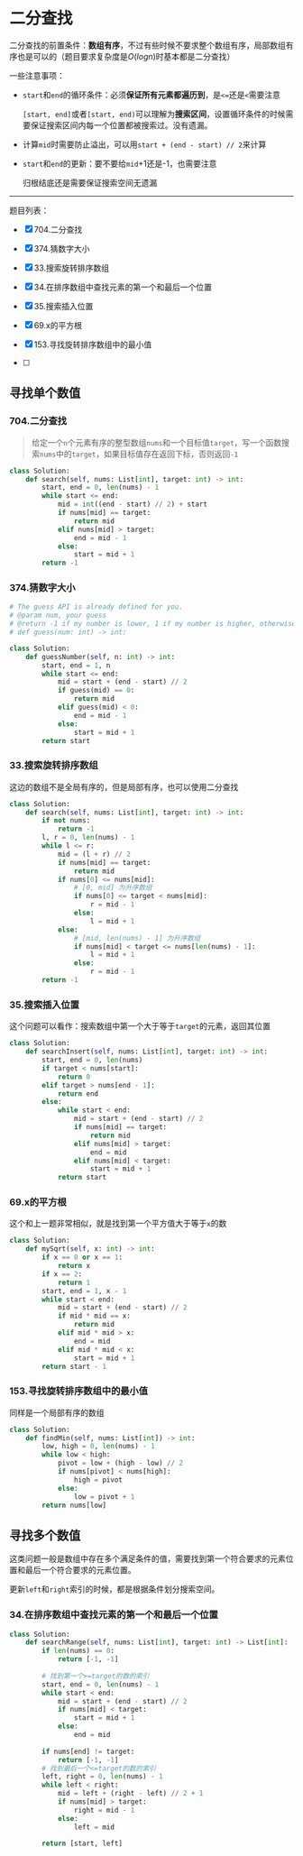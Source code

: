 # 二分查找

二分查找的前置条件：**数组有序**，不过有些时候不要求整个数组有序，局部数组有序也是可以的（题目要求复杂度是$O(log n)$时基本都是二分查找）

一些注意事项：

- `start`和`end`的循环条件：必须**保证所有元素都遍历到**，是`<=`还是`<`需要注意
  
  `[start, end]`或者`[start, end)`可以理解为**搜索区间**，设置循环条件的时候需要保证搜索区间内每一个位置都被搜索过。没有遗漏。

- 计算`mid`时需要防止溢出，可以用`start + (end - start) // 2`来计算

- `start`和`end`的更新：要不要给`mid`+1还是-1，也需要注意
  
  归根结底还是需要保证搜索空间无遗漏

---

题目列表：

- [x] 704.二分查找

- [x] 374.猜数字大小

- [x] 33.搜索旋转排序数组

- [x] 34.在排序数组中查找元素的第一个和最后一个位置

- [x] 35.搜索插入位置

- [x] 69.x的平方根

- [x] 153.寻找旋转排序数组中的最小值

- [ ] 

## 寻找单个数值

### 704.二分查找

> 给定一个`n`个元素有序的整型数组`nums`和一个目标值`target`，写一个函数搜索`nums`中的`target`，如果目标值存在返回下标，否则返回`-1`

```python
class Solution:
    def search(self, nums: List[int], target: int) -> int:
        start, end = 0, len(nums) - 1
        while start <= end:
            mid = int((end - start) // 2) + start
            if nums[mid] == target:
                return mid
            elif nums[mid] > target:
                end = mid - 1
            else:
                start = mid + 1
        return -1
```

### 374.猜数字大小

```python
# The guess API is already defined for you.
# @param num, your guess
# @return -1 if my number is lower, 1 if my number is higher, otherwise return 0
# def guess(num: int) -> int:

class Solution:
    def guessNumber(self, n: int) -> int:
        start, end = 1, n
        while start <= end:
            mid = start + (end - start) // 2
            if guess(mid) == 0:
                return mid
            elif guess(mid) < 0:
                end = mid - 1
            else:
                start = mid + 1
        return start
```

### 33.搜索旋转排序数组

这边的数组不是全局有序的，但是局部有序，也可以使用二分查找

```python
class Solution:
    def search(self, nums: List[int], target: int) -> int:
        if not nums:
            return -1
        l, r = 0, len(nums) - 1
        while l <= r:
            mid = (l + r) // 2
            if nums[mid] == target:
                return mid
            if nums[0] <= nums[mid]:
                # [0, mid] 为升序数组
                if nums[0] <= target < nums[mid]:
                    r = mid - 1
                else:
                    l = mid + 1
            else:
                # [mid, len(nums) - 1] 为升序数组
                if nums[mid] < target <= nums[len(nums) - 1]:
                    l = mid + 1
                else:
                    r = mid - 1
        return -1 
```

### 35.搜索插入位置

这个问题可以看作：搜索数组中第一个大于等于`target`的元素，返回其位置

```python
class Solution:
    def searchInsert(self, nums: List[int], target: int) -> int:
        start, end = 0, len(nums)
        if target < nums[start]:
            return 0
        elif target > nums[end - 1]:
            return end
        else:
            while start < end:
                mid = start + (end - start) // 2
                if nums[mid] == target:
                    return mid
                elif nums[mid] > target:
                    end = mid
                elif nums[mid] < target:
                    start = mid + 1
            return start

```

### 69.x的平方根

这个和上一题非常相似，就是找到第一个平方值大于等于`x`的数

```python
class Solution:
    def mySqrt(self, x: int) -> int:
        if x == 0 or x == 1:
            return x
        if x == 2:
            return 1
        start, end = 1, x - 1
        while start < end:
            mid = start + (end - start) // 2
            if mid * mid == x:
                return mid
            elif mid * mid > x:
                end = mid
            elif mid * mid < x:
                start = mid + 1
        return start - 1
```

### 153.寻找旋转排序数组中的最小值

同样是一个局部有序的数组

```python
class Solution:
    def findMin(self, nums: List[int]) -> int:    
        low, high = 0, len(nums) - 1
        while low < high:
            pivot = low + (high - low) // 2
            if nums[pivot] < nums[high]:
                high = pivot 
            else:
                low = pivot + 1
        return nums[low]
```

## 寻找多个数值

这类问题一般是数组中存在多个满足条件的值，需要找到第一个符合要求的元素位置和最后一个符合要求的元素位置。

更新`left`和`right`索引的时候，都是根据条件划分搜索空间。

### 34.在排序数组中查找元素的第一个和最后一个位置

```python
class Solution:
    def searchRange(self, nums: List[int], target: int) -> List[int]:
        if len(nums) == 0:
            return [-1, -1]
        
        # 找到第一个>=target的数的索引
        start, end = 0, len(nums) - 1
        while start < end:
            mid = start + (end - start) // 2
            if nums[mid] < target:
                start = mid + 1
            else:
                end = mid
        
        if nums[end] != target:
            return [-1, -1]
        # 找到最后一个<=target的数的索引
        left, right = 0, len(nums) - 1
        while left < right:
            mid = left + (right - left) // 2 + 1
            if nums[mid] > target:
                right = mid - 1
            else:
                left = mid

        return [start, left]
```

